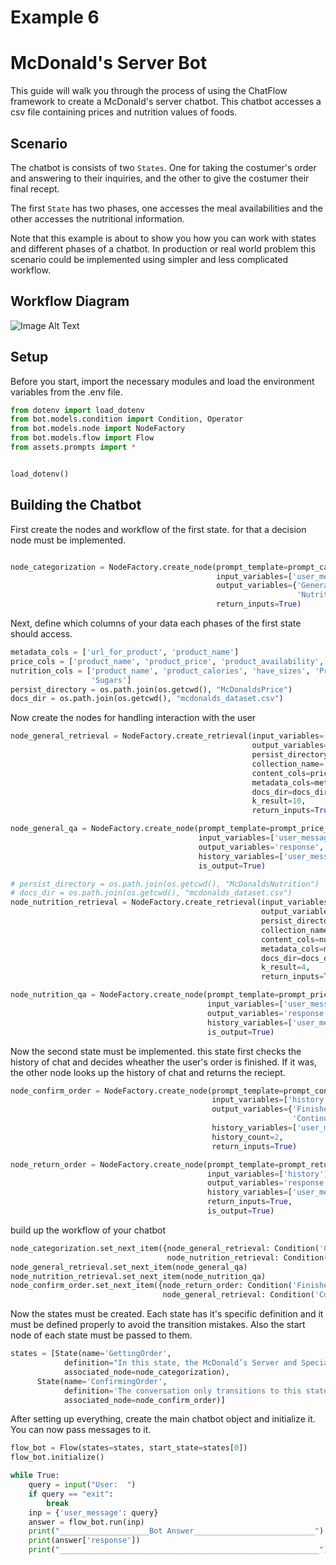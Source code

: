 # Example 6
# McDonald's Server Bot

This guide will walk you through the process of using the ChatFlow framework to create a McDonald's server chatbot. This chatbot accesses a csv file containing prices and nutrition values of foods.

## Scenario

The chatbot is consists of two `States`. One for taking the costumer's order and answering to their inquiries, and the other to give the costumer their final recept. 

The first `State` has two phases, one accesses the meal availabilities and the other accesses the nutritional information. 

Note that this example is about to show you how you can work with states and different phases of a chatbot. In production or real world problem this scenario could be implemented using simpler and less complicated workflow.

## Workflow Diagram
![Image Alt Text](./assets/diagram.PNG)

## Setup

Before you start, import the necessary modules and load the environment variables from the .env file.

```python
from dotenv import load_dotenv
from bot.models.condition import Condition, Operator
from bot.models.node import NodeFactory
from bot.models.flow import Flow
from assets.prompts import *


load_dotenv()
```

## Building the Chatbot

First create the nodes and workflow of the first state. for that a decision node must be implemented.

```python

node_categorization = NodeFactory.create_node(prompt_template=prompt_categorization,
                                              input_variables=['user_message'],
                                              output_variables={'GeneralInquiry': bool,
                                                                'NutritionInquiry': bool},
                                              return_inputs=True)
```

Next, define which columns of your data each phases of the first state should access.
```python
metadata_cols = ['url_for_product', 'product_name']
price_cols = ['product_name', 'product_price', 'product_availability', 'have_sizes']
nutrition_cols = ['product_name', 'product_calories', 'have_sizes', 'Protein', 'Carbs', 'Fat', 'Salt', 'Saturates',
                  'Sugars']
persist_directory = os.path.join(os.getcwd(), "McDonaldsPrice")
docs_dir = os.path.join(os.getcwd(), "mcdonalds_dataset.csv")
```


Now create the nodes for handling interaction with the user

```python
node_general_retrieval = NodeFactory.create_retrieval(input_variables=['user_message'],
                                                      output_variables='context',
                                                      persist_directory=persist_directory,
                                                      collection_name='food-price',
                                                      content_cols=price_cols,
                                                      metadata_cols=metadata_cols,
                                                      docs_dir=docs_dir,
                                                      k_result=10,
                                                      return_inputs=True)

node_general_qa = NodeFactory.create_node(prompt_template=prompt_price_retrieval,
                                          input_variables=['user_message', 'context'],
                                          output_variables='response',
                                          history_variables=['user_message', 'response'],
                                          is_output=True)

# persist_directory = os.path.join(os.getcwd(), "McDonaldsNutrition")
# docs_dir = os.path.join(os.getcwd(), "mcdonalds_dataset.csv")
node_nutrition_retrieval = NodeFactory.create_retrieval(input_variables=['user_message'],
                                                        output_variables='context',
                                                        persist_directory=persist_directory,
                                                        collection_name='food-nutrition',
                                                        content_cols=nutrition_cols,
                                                        metadata_cols=metadata_cols,
                                                        docs_dir=docs_dir,
                                                        k_result=4,
                                                        return_inputs=True)

node_nutrition_qa = NodeFactory.create_node(prompt_template=prompt_price_retrieval,
                                            input_variables=['user_message', 'context'],
                                            output_variables='response',
                                            history_variables=['user_message', 'response'],
                                            is_output=True)
```

Now the second state must be implemented. this state first checks the history of chat and decides wheather the user's order is finished. If it was, the other node looks up the history of chat and returns the reciept.

```python
node_confirm_order = NodeFactory.create_node(prompt_template=prompt_confirm_order,
                                             input_variables=['history'],
                                             output_variables={'Finished': bool,
                                                               'ContinueOrder': bool},
                                             history_variables=['user_message', 'response'],
                                             history_count=2,
                                             return_inputs=True)

node_return_order = NodeFactory.create_node(prompt_template=prompt_return_order,
                                            input_variables=['history'],
                                            output_variables='response',
                                            history_variables=['user_message', 'response'],
                                            return_inputs=True,
                                            is_output=True)
```

build up the workflow of your chatbot
```python
node_categorization.set_next_item({node_general_retrieval: Condition('GeneralInquiry', True, Operator.EQUALS),
                                   node_nutrition_retrieval: Condition('NutritionInquiry', True, Operator.EQUALS)})
node_general_retrieval.set_next_item(node_general_qa)
node_nutrition_retrieval.set_next_item(node_nutrition_qa)
node_confirm_order.set_next_item({node_return_order: Condition('Finished', True, Operator.EQUALS),
                                  node_general_retrieval: Condition('ContinueOrder', True, Operator.EQUALS)})
```

Now the states must be created. Each state has it's specific definition and it must be defined properly to avoid the transition mistakes. Also the start node of each state must be passed to them.
```python
states = [State(name='GettingOrder',
            definition="In this state, the McDonald’s Server and Specialist interact with the customer to take their order and answer costumer's general inquiries about meal prices or nutritional content.",
            associated_node=node_categorization),
      State(name='ConfirmingOrder',
            definition='The conversation only transitions to this state when the customer has finalized their order, confirmed it, and indicated that they have no additional requests. Typically, this transition occurs when the server inquires if the customer would like to order anything else or if they have completed their order, and the customer confirms that they have finished.',
            associated_node=node_confirm_order)]
```

After setting up everything, create the main chatbot object and initialize it. You can now pass messages to it.

```python
flow_bot = Flow(states=states, start_state=states[0])
flow_bot.initialize()

while True:
    query = input("User:  ")
    if query == "exit":
        break
    inp = {'user_message': query}
    answer = flow_bot.run(inp)
    print("____________________Bot Answer___________________________")
    print(answer['response'])
    print("__________________________________________________________")
```
